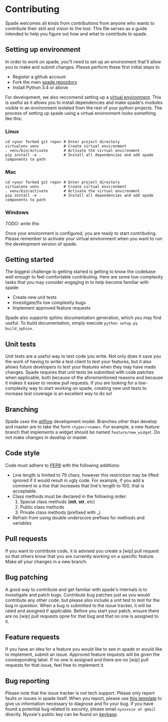 # Contributing
Spade welcomes all kinds from contributions from anyone who wants to
contribute their skill and vision to the tool.  This file serves as a guide
intended to help you figure out how and what to contribute to spade.

## Setting up environment
In order to work on spade, you'll need to set up an environment that'll allow
you to make and submit changes.  Please perform these first initial steps to
  * Register a github account
  * Fork the main [spade repository][1]
  * Install Python 3.4 or above

For development, we also reccomend setting up a [virtual environment][2].  This
is useful as it allows you to install dependencies and make spade's modules
visible in an environment isolated from the rest of your python projects.  The
process of setting up spade using a virtual environment looks something like
this:

### Linux
```shell
cd <your forked git repo> # Enter project directory
virtualenv venv           # Create virtual environment
. venv/bin/activate       # Activate the virtual environment
pip install -e .          # Install all dependencies and add spade components to path
```

### Mac
```shell
cd <your forked git repo> # Enter project directory
virtualenv venv           # Create virtual environment
. venv/bin/activate       # Activate the virtual environment
pip install -e .          # Install all dependencies and add spade components to path
```

### Windows
*TODO: write this*

Once your environment is configured, you are ready to start contributing.
Please remember to activate your virtual environment when you want to run
the development version of spade.

## Getting started
The biggest challenge to getting started is getting to know the codebase well
enough to feel comfortable contributing.  Here are some low-complexity tasks
that you may consider engaging in to help become familiar with spade:
  * Create new unit tests
  * Investigate/fix low complexity bugs
  * Implement approved feature requests

Spade also supports sphinx documentation generation, which you may find useful.
To build documentation, simply execute `python setup.py build_sphinx`.

## Unit tests
Unit tests are a useful way to test code you write.  Not only does it save you
the work of having to write a test client to test your features, but it also
allows future developers to test your features when they may have made changes.
Spade requires that unit tests be submitted with code patches when applicable,
both because of the aforementioned reasons and because it makes it easier to
review pull requests.  If you are looking for a low-complexity way to start
working on spade, creating new unit tests to increase test coverage is an
excellent way to do so!

## Branching
Spade uses the [gitflow][3] development model.  Branches other than develop and
master are to take the form `<type>/<name>`.  For example, a new feature branch
that implements a widget should be named `feature/new_widget`.  Do not make
changes in develop or master.

## Code style
Code must adhere to [PEP8][4] with the following additions:
  * Line length is limited to 79 chars, however this restriction may be lifted
    ignored if it would result in ugly code.  For example, if you add a comment
    to a line that increases that line's length to 100, that is acceptable.
  * Class methods must be declared in the following order:
      1. Special class methods (__init__, __str__, etc)
      2. Public class methods
      3. Private class methods (prefixed with _)
  * Refrain from using double underscore prefixes for methods and variables

## Pull requests
If you want to contribute code, it is advised you create a [wip] pull request
so that others know that you are currently working on a specific feature.
Make all your changes in a new branch.

## Bug patching
A good way to contribute and get familiar with spade's internals is to
investigate and patch bugs.  Contribute bug patches just as you would
contribute any other code, but please also include a unit test to test for the
bug in question.  When a bug is submitted to the issue tracker, it will be
rated and assigned if applicable.  Before you start your patch, ensure there
are no [wip] pull requests opne for that bug and that no one is assigned to it.

## Feature requests
If you have an idea for a feature you would like to see in spade or would like
to implement, submit an issue.  Approved feature requests will be given the
cooresponding label.  If no one is assigned and there are no [wip] pull
requests for that issue, feel free to implement it.

## Bug reporting
Please note that the issue tracker is *not* tech support.  Please only report
faults or issues in spade itself.  When you report, please use [this template][5]
to give us information necessary to diagnose and fix your bug.  If you have
found a potential bug related to security, please email `nyxxxxie at gmail`
directly.  Nyxxie's public key can be found on [keybase][6].

[1]: https://github.com/nyxxxie/spade
[2]: https://docs.python-guide.org/en/latest/dev/virtualenvs/
[3]: http://nvie.com/posts/a-successful-git-branching-model/
[4]: https://www.python.org/dev/peps/pep-0008/#code-lay-out
[5]: BUG_TEMPLATE.txt
[6]: https://keybase.io/nyxxie/
